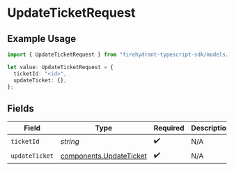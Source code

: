 # UpdateTicketRequest

## Example Usage

```typescript
import { UpdateTicketRequest } from "firehydrant-typescript-sdk/models/operations";

let value: UpdateTicketRequest = {
  ticketId: "<id>",
  updateTicket: {},
};
```

## Fields

| Field                                                              | Type                                                               | Required                                                           | Description                                                        |
| ------------------------------------------------------------------ | ------------------------------------------------------------------ | ------------------------------------------------------------------ | ------------------------------------------------------------------ |
| `ticketId`                                                         | *string*                                                           | :heavy_check_mark:                                                 | N/A                                                                |
| `updateTicket`                                                     | [components.UpdateTicket](../../models/components/updateticket.md) | :heavy_check_mark:                                                 | N/A                                                                |